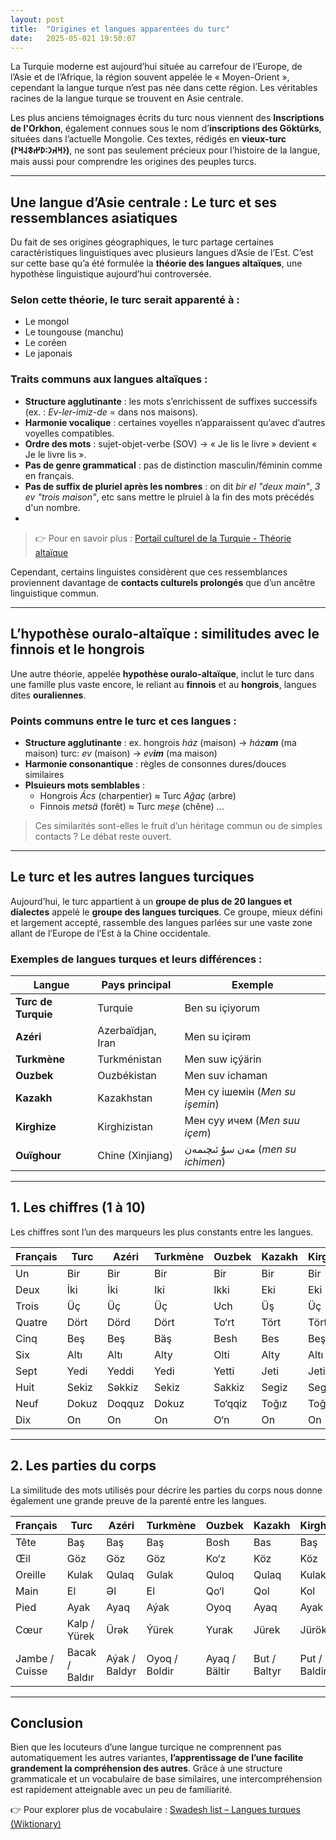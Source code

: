 ```yaml
---
layout: post
title:  "Origines et langues apparentées du turc"
date:   2025-05-021 19:50:07
---
```


La Turquie moderne est aujourd’hui située au carrefour de l’Europe, de l’Asie et de l’Afrique, la région souvent appelée le « Moyen-Orient », cependant la langue turque n’est pas née dans cette région. Les véritables racines de la langue turque se trouvent en Asie centrale.

Les plus anciens témoignages écrits du turc nous viennent des **Inscriptions de l'Orkhon**, également connues sous le nom d’**inscriptions des Göktürks**, situées dans l’actuelle Mongolie. Ces textes, rédigés en **vieux-turc (𐰆𐰺𐰴𐰣∶𐰖𐰔𐱃𐰞𐰺𐰃)**, ne sont pas seulement précieux pour l’histoire de la langue, mais aussi pour comprendre les origines des peuples turcs.

---

## Une langue d’Asie centrale : Le turc et ses ressemblances asiatiques

Du fait de ses origines géographiques, le turc partage certaines caractéristiques linguistiques avec plusieurs langues d’Asie de l’Est. C’est sur cette base qu’a été formulée la **théorie des langues altaïques**, une hypothèse linguistique aujourd’hui controversée.

### Selon cette théorie, le turc serait apparenté à :
- Le mongol
- Le toungouse (manchu)
- Le coréen
- Le japonais

### Traits communs aux langues altaïques :
- **Structure agglutinante** : les mots s’enrichissent de suffixes successifs (ex. : *Ev-ler-imiz-de* = dans nos maisons).
- **Harmonie vocalique** : certaines voyelles n’apparaissent qu’avec d’autres voyelles compatibles.
- **Ordre des mots** : sujet-objet-verbe (SOV) → « Je lis le livre » devient « Je le livre lis ».
- **Pas de genre grammatical** : pas de distinction masculin/féminin comme en français.
- **Pas de suffix de pluriel après les nombres** : on dit *bir el "deux main"*, *3 ev "trois maison"*, etc sans mettre le plruiel à la fin des mots précédés d'un nombre.
- 
> 👉 Pour en savoir plus : [Portail culturel de la Turquie - Théorie altaïque](https://www.kulturportali.gov.tr/portal/altay-dilleri-teorisi)

Cependant, certains linguistes considèrent que ces ressemblances proviennent davantage de **contacts culturels prolongés** que d’un ancêtre linguistique commun.

---

## L’hypothèse ouralo-altaïque : similitudes avec le finnois et le hongrois

Une autre théorie, appelée **hypothèse ouralo-altaïque**, inclut le turc dans une famille plus vaste encore, le reliant au **finnois** et au **hongrois**, langues dites **ouraliennes**.

### Points communs entre le turc et ces langues :
- **Structure agglutinante** : ex. hongrois *ház* (maison) → *ház**am*** (ma maison) turc: *ev* (maison) → *ev**im*** (ma maison)
- **Harmonie consonantique** : règles de consonnes dures/douces similaires
- **Plsuieurs mots semblables** :
  - Hongrois *Ács* (charpentier) ≈ Turc *Ağaç* (arbre)
  - Finnois *metsä* (forêt) ≈ Turc *meşe* (chêne)
    ...

> Ces similarités sont-elles le fruit d’un héritage commun ou de simples contacts ? Le débat reste ouvert.

---

## Le turc et les autres langues turciques

Aujourd’hui, le turc appartient à un **groupe de plus de 20 langues et dialectes** appelé le **groupe des langues turciques**. Ce groupe, mieux défini et largement accepté, rassemble des langues parlées sur une vaste zone allant de l’Europe de l’Est à la Chine occidentale.

### Exemples de langues turques et leurs différences :
| Langue               | Pays principal         | Exemple |
|----------------------|------------------------|---------|
| **Turc de Turquie**  | Turquie                | Ben su içiyorum |
| **Azéri**            | Azerbaïdjan, Iran      | Men su içirəm |
| **Turkmène**         | Turkménistan           | Men suw içýärin |
| **Ouzbek**           | Ouzbékistan            | Men suv ichaman |
| **Kazakh**           | Kazakhstan             | Мен су ішемін (*Men su işemin*) |
| **Kirghize**         | Kirghizistan           | Мен суу ичем (*Men suu içem*) |
| **Ouïghour**         | Chine (Xinjiang)       | مەن سۇ ئىچىمەن (*men su ichimen*) |

---

## 1. Les chiffres (1 à 10)

Les chiffres sont l’un des marqueurs les plus constants entre les langues.

| Français | Turc | Azéri | Turkmène | Ouzbek | Kazakh | Kirghize | Ouïghour |
|----------|------|-------|----------|--------|--------|----------|----------|
| Un       | Bir  | Bir   | Bir      | Bir    | Bir    | Bir      | Bir      |
| Deux     | İki  | İki   | Iki      | Ikki   | Eki    | Eki      | Ikki     |
| Trois    | Üç   | Üç    | Üç       | Uch    | Üş     | Üç       | Üç       |
| Quatre   | Dört | Dörd  | Dört     | To‘rt  | Tört   | Tört     | Tört     |
| Cinq     | Beş  | Beş   | Bäş      | Besh   | Bes    | Beş      | Beş      |
| Six      | Altı | Altı  | Alty     | Olti   | Alty   | Altı     | Altä     |
| Sept     | Yedi | Yeddi | Yedi     | Yetti  | Jeti   | Jeti     | Yättä    |
| Huit     | Sekiz| Səkkiz| Sekiz    | Sakkiz | Segiz  | Segiz    | Säkiz    |
| Neuf     | Dokuz| Doqquz| Dokuz    | To‘qqiz| Toğız  | Toğuz    | Tokkuz   |
| Dix      | On   | On    | On       | O‘n    | On     | On       | On       |

---

## 2. Les parties du corps

La similitude des mots utilisés pour décrire les parties du corps nous donne également une grande preuve de la parenté entre les langues.

| Français         | Turc | Azéri | Turkmène | Ouzbek | Kazakh | Kirghize | Ouïghour |
|------------------|------|-------|----------|--------|--------|----------|----------|
| Tête             | Baş  | Baş   | Baş      | Bosh   | Bas    | Baş      | Baş      |
| Œil              | Göz  | Göz   | Göz      | Ko‘z   | Köz    | Köz      | Köz      |
| Oreille          | Kulak| Qulaq | Gulak    | Quloq  | Qulaq  | Kulak    | Qulaq    |
| Main             | El   | Əl    | El       | Qo‘l   | Qol    | Kol      | Qol      |
| Pied             | Ayak | Ayaq  | Aýak     | Oyoq   | Ayaq   | Ayak     | Ayaq     |
| Cœur             | Kalp / Yürek | Ürək | Ýürek | Yurak | Jürek | Jürök | Yüräk |
| Jambe / Cuisse   | Bacak / Baldır | Aýak / Baldyr | Oyoq / Boldir | Ayaq / Bältir | But / Baltyr | Put / Baldir |

---

## Conclusion

Bien que les locuteurs d’une langue turcique ne comprennent pas automatiquement les autres variantes, **l’apprentissage de l’une facilite grandement la compréhension des autres**. Grâce à une structure grammaticale et un vocabulaire de base similaires, une intercompréhension est rapidement atteignable avec un peu de familiarité.

👉 Pour explorer plus de vocabulaire : [Swadesh list – Langues turques (Wiktionary)](https://en.wiktionary.org/wiki/Appendix:Turkic_Swadesh_lists)
